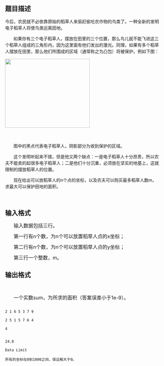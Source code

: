 ## 题目描述

<div style="line-height: 150%">
 今后，农民就不必依靠原始的稻草人来驱赶偷吃农作物的鸟类了。一种全新的发明电子稻草人将使鸟类远离田地。
</div>
<div style="line-height: 150%">
        如果你有三个电子稻草人，摆放在田里的三个位置，那么鸟儿就不能飞进这三个稻草人组成的三角形内，因为这里面有他们发出的激光。同理，如果有多个稻草人摆放在田里，那么他们所围成的区域（通常称之为凸包）将被保护。例如下图：
</div>
<div style="line-height: 150%">
 <img height="226" alt="" width="277" src="https://s2.loli.net/2023/08/15/q8uaWsxehbAgyMG.png">
</div>
<div style="line-height: 150%">
       
</div>
<div style="line-height: 150%">
        图中的黑点代表电子稻草人，阴影部分为收到保护的区域。
</div>
<div style="line-height: 150%">
        这个发明听起来不错，但是他又两个缺点：一是电子稻草人十分昂贵，所以农夫不能卖的起很多电子稻草人；二是他们十分沉重，必须放在坚实的地基上，这就限制的摆放稻草人的位置。
</div>
<div style="line-height: 150%">
        现在给出可以放稻草人的n个点的坐标，以及农夫可以购买最多稻草人数m，求最大可以保护田地的面积。
</div>
<div>
  
</div>

## 输入格式

<div style="text-indent: 21pt; line-height: 150%">
 <span style="font-size: medium">输入数据包括三行。</span>
</div>
<div style="text-indent: 21pt; line-height: 150%">
 <span style="font-size: medium">第一行有n个数，为n个可以放置稻草人点的x坐标；</span>
</div>
<div style="text-indent: 21pt; line-height: 150%">
 <span style="font-size: medium">第二行有n个数，为n个可以放置稻草人点的y坐标；</span>
</div>
<div style="text-indent: 21pt; line-height: 150%">
 <span style="font-size: medium">第三行一个整数，m。</span>
</div>

## 输出格式

<div>
  
</div>
<div style="text-indent: 21pt">
 <span style="font-size: medium">一个实数sum，为所求的面积（答案误差小于1e-9）。</span>
</div>

```input1
2 1 6 5 3 7 9
2 5 1 5 7 6 4
4
```
```output1
24.0
Data Limit
所有的坐标在0到1000之间，保证解大于0。
```
